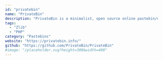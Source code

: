 ```yaml
---
id: "privatebin"
name: "PrivateBin"
description: "PrivateBin is a minimalist, open source online pastebin/discussion board where the server has zero knowledge of hosted data."
tags:
  - "Zlib"
  - "PHP"
category: "Pastebins"
website: "https://privatebin.info/"
github: "https://github.com/PrivateBin/PrivateBin"
#image: "/placeholder.svg?height=300&width=400"
---
```


